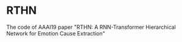 # RTHN
The code of AAAI19 paper "RTHN: A RNN-Transformer Hierarchical Network for Emotion Cause Extraction"
